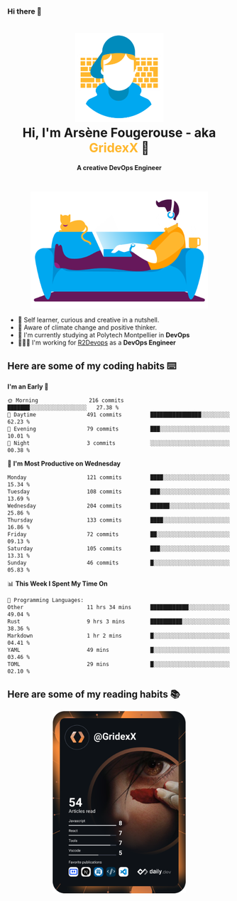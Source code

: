### Hi there 👋

<!--
**GridexX/gridexx** is a ✨ _special_ ✨ repository because its `README.md` (this file) appears on your GitHub profile.

Here are some ideas to get you started:

- 🔭 I’m currently working on ...
- 🌱 I’m currently learning ...
- 👯 I’m looking to collaborate on ...
- 🤔 I’m looking for help with ...
- 💬 Ask me about ...
- 📫 How to reach me: ...
- 😄 Pronouns: ...
- ⚡ Fun fact: ...
-->


<!-- Header -->
<h1 align="center">
  <img src="./images/user_profile.png" width="200">
  <br>
  Hi, I'm Arsène Fougerouse - aka <span style="color:#ffb72e">GridexX</span> 👋
</h1>


<p align="center">
  <b>A creative DevOps Engineer </b>
</p>
<br/>
<p align="center">
  <img src="./images/man_couch.png" width="400">
</p>

- 🎨 Self learner, curious and creative in a nutshell. 
- 🌱 Aware of climate change and positive thinker.
- 📕 I'm currently studying at Polytech Montpellier in **DevOps**
- 👨🏻‍💻 I'm working for [R2Devops](https://r2devops.io) as a **DevOps Engineer**


## Here are some of my coding habits ⌨️

<!-- Add a section about tech and Ops stack
  Like this one : https://github.com/Xanthus58#-tech-stack
-->
<!--START_SECTION:waka-->
**I'm an Early 🐤** 

```text
🌞 Morning                216 commits         ███████░░░░░░░░░░░░░░░░░░   27.38 % 
🌆 Daytime                491 commits         ████████████████░░░░░░░░░   62.23 % 
🌃 Evening                79 commits          ███░░░░░░░░░░░░░░░░░░░░░░   10.01 % 
🌙 Night                  3 commits           ░░░░░░░░░░░░░░░░░░░░░░░░░   00.38 % 
```
📅 **I'm Most Productive on Wednesday** 

```text
Monday                   121 commits         ████░░░░░░░░░░░░░░░░░░░░░   15.34 % 
Tuesday                  108 commits         ███░░░░░░░░░░░░░░░░░░░░░░   13.69 % 
Wednesday                204 commits         ██████░░░░░░░░░░░░░░░░░░░   25.86 % 
Thursday                 133 commits         ████░░░░░░░░░░░░░░░░░░░░░   16.86 % 
Friday                   72 commits          ██░░░░░░░░░░░░░░░░░░░░░░░   09.13 % 
Saturday                 105 commits         ███░░░░░░░░░░░░░░░░░░░░░░   13.31 % 
Sunday                   46 commits          █░░░░░░░░░░░░░░░░░░░░░░░░   05.83 % 
```


📊 **This Week I Spent My Time On** 

```text
💬 Programming Languages: 
Other                    11 hrs 34 mins      ████████████░░░░░░░░░░░░░   49.04 % 
Rust                     9 hrs 3 mins        ██████████░░░░░░░░░░░░░░░   38.36 % 
Markdown                 1 hr 2 mins         █░░░░░░░░░░░░░░░░░░░░░░░░   04.41 % 
YAML                     49 mins             █░░░░░░░░░░░░░░░░░░░░░░░░   03.46 % 
TOML                     29 mins             █░░░░░░░░░░░░░░░░░░░░░░░░   02.10 % 
```


<!--END_SECTION:waka-->

## Here are some of my reading habits 📚
<div  align="center">
  <img src="./images/devcard.svg" width="300">
</div>
